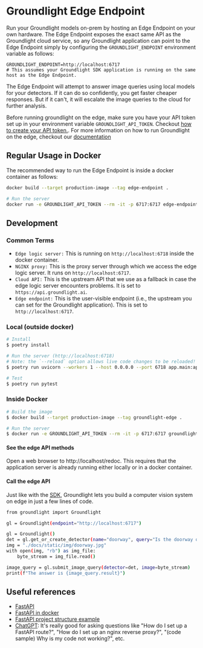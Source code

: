 # Groundlight Edge Endpoint

Run your Groundlight models on-prem by hosting an Edge Endpoint on your own hardware.  The Edge Endpoint exposes the exact same API as the Groundlight cloud service, so any Groundlight application can point to the Edge Endpoint simply by configuring the `GROUNDLIGHT_ENDPOINT` environment variable as follows:

```
GROUNDLIGHT_ENDPOINT=http://localhost:6717
# This assumes your Groundlight SDK application is running on the same host as the Edge Endpoint.
```

The Edge Endpoint will attempt to answer image queries using local models for your detectors.  If it can do so confidently, you get faster cheaper responses.  But if it can't, it will escalate the image queries to the cloud for further analysis.

Before running groundlight on the edge, make
sure you have your API token set up in your environment variable 
`GROUNDLIGHT_API_TOKEN`. Checkout [how to create your API token.](https://code.groundlight.ai/python-sdk/docs/getting-started/api-tokens). For more information on 
how to run Groundlight on the edge, checkout our [documentation](https://code.groundlight.ai/python-sdk/docs/building-applications/edge)

## Regular Usage in Docker

The recommended way to run the Edge Endpoint is inside a docker container as follows:

```bash
docker build --target production-image --tag edge-endpoint .

# Run the server
docker run -e GROUNDLIGHT_API_TOKEN --rm -it -p 6717:6717 edge-endpoint
```

## Development

### Common Terms 

* `Edge logic server:` This is running on `http://localhost:6718` inside the docker container. 
* `NGINX proxy:` This is the proxy server through which we access the edge logic server. It runs on `http://localhost:6717`.
* `Cloud API:` This is the upstream API that we use as a fallback in case the edge logic server encounters problems. It is set to `https://api.groundlight.ai`. 
* `Edge endpoint:` This is the user-visible endpoint (i.e., the upstream you can set for the Groundlight application). This is set to `http://localhost:6717`. 


### Local (outside docker)

```BASH
# Install
$ poetry install

# Run the server (http://localhost:6718)
# Note: the `--reload` option allows live code changes to be reloaded!
$ poetry run uvicorn --workers 1 --host 0.0.0.0 --port 6718 app.main:app --reload

# Test
$ poetry run pytest
```

### Inside Docker

```BASH
# Build the image
$ docker build --target production-image --tag groundlight-edge .

# Run the server
$ docker run -e GROUNDLIGHT_API_TOKEN --rm -it -p 6717:6717 groundlight-edge
```

#### See the edge API methods

Open a web browser to http://localhost/redoc. This requires that the application server is already
running either locally or in a docker container. 

#### Call the edge API

Just like with the [SDK](https://code.groundlight.ai/python-sdk/docs/getting-started), Groundlight lets
you build a computer vision system on edge in just a few lines of code. 

```BASH
from groundlight import Groundlight

gl = Groundlight(endpoint="http://localhost:6717")

gl = Groundlight()
det = gl.get_or_create_detector(name="doorway", query="Is the doorway open?")
img = "./docs/static/img/doorway.jpg"  
with open(img, "rb") as img_file:
    byte_stream = img_file.read()

image_query = gl.submit_image_query(detector=det, image=byte_stream)
print(f"The answer is {image_query.result}")

```

## Useful references

- [FastAPI](https://fastapi.tiangolo.com)
- [FastAPI in docker](https://fastapi.tiangolo.com/deployment/docker/)
- [FastAPI project structure example](https://github.com/tiangolo/full-stack-fastapi-postgresql)
- [ChatGPT](https://chat.openai.com/chat): It's really good for asking questions like "How do I set up a FastAPI route?", "How do I set up an nginx reverse proxy?", "(code sample) Why is my code not working?", etc.
